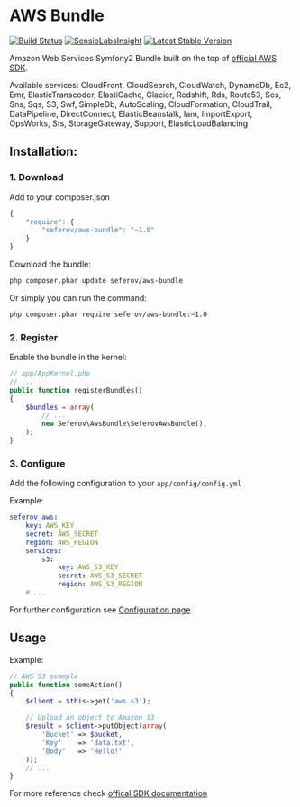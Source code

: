 AWS Bundle
==========

[![Build Status](https://travis-ci.org/seferov/aws-bundle.svg?branch=master)](https://travis-ci.org/seferov/aws-bundle)
[![SensioLabsInsight](https://insight.sensiolabs.com/projects/5110d57d-0c10-48b5-a43f-df476ba0ad28/mini.png)](https://insight.sensiolabs.com/projects/5110d57d-0c10-48b5-a43f-df476ba0ad28)
[![Latest Stable Version](https://poser.pugx.org/seferov/aws-bundle/v/stable.svg)](https://packagist.org/packages/seferov/aws-bundle)

Amazon Web Services Symfony2 Bundle built on the top of [official AWS SDK](http://docs.aws.amazon.com/aws-sdk-php/guide/latest/index.html).

Available services: CloudFront, CloudSearch, CloudWatch, DynamoDb, Ec2, Emr, ElasticTranscoder, ElastiCache, Glacier, Redshift, Rds, Route53, Ses, Sns, Sqs, S3, Swf, SimpleDb, AutoScaling, CloudFormation, CloudTrail, DataPipeline, DirectConnect, ElasticBeanstalk, Iam, ImportExport, OpsWorks, Sts, StorageGateway, Support, ElasticLoadBalancing

## Installation:

### 1. Download

Add to your composer.json

``` js
{
    "require": {
        "seferov/aws-bundle": "~1.0"
    }
}
```

Download the bundle:


``` bash
php composer.phar update seferov/aws-bundle
```

Or simply you can run the command:

``` bash
php composer.phar require seferov/aws-bundle:~1.0
```

### 2. Register

Enable the bundle in the kernel:

``` php
// app/AppKernel.php
// ...
public function registerBundles()
{
    $bundles = array(
        // ...
        new Seferov\AwsBundle\SeferovAwsBundle(),
    );
}
```

### 3. Configure

Add the following configuration to your `app/config/config.yml`

Example:

``` yaml
seferov_aws:
    key: AWS_KEY
    secret: AWS_SECRET
    region: AWS_REGION
    services:
        s3:
            key: AWS_S3_KEY
            secret: AWS_S3_SECRET
            region: AWS_S3_REGION
    # ...
```

For further configuration see [Configuration page](https://github.com/seferov/aws-bundle/blob/master/Resources/doc/configuration.md).

## Usage

Example:

``` php
// AWS S3 example
public function someAction()
{
    $client = $this->get('aws.s3');

    // Upload an object to Amazon S3
    $result = $client->putObject(array(
        'Bucket' => $bucket,
        'Key'    => 'data.txt',
        'Body'   => 'Hello!'
    ));
    // ...
}
```

For more reference check [offical SDK documentation](http://docs.aws.amazon.com/aws-sdk-php/guide/latest/index.html)
